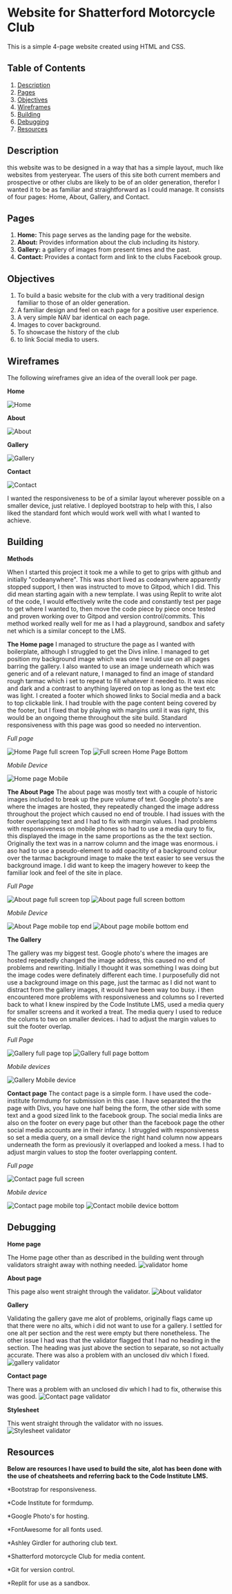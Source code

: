# Website for Shatterford Motorcycle Club

This is a simple 4-page website created using HTML and CSS.

## Table of Contents

1. [Description](#description)
2. [Pages](#pages)
3. [Objectives](#objectives)
4. [Wireframes](#wireframes)
5. [Building](#building)
6. [Debugging](#Debugging)
7. [Resources](#resources)

## Description

this website was to be designed in a way that has a simple layout, much like websites from yesteryear. The users of this site both current members and prospective or other clubs are likely to be of an older generation, therefor I wanted it to be as familiar and straightforward as I could manage. It consists of four pages: Home, About, Gallery, and Contact.

## Pages

1. **Home:** This page serves as the landing page for the website.
2. **About:** Provides information about the club including its history.
3. **Gallery:** a gallery of images from present times and the past.
4. **Contact:** Provides a contact form and link to the clubs Facebook group.

## Objectives

1. To build a basic website for the club with a very traditional design familiar    to those of an older generation.
2. A familiar design and feel on each page for a positive user experience.
3. A very simple NAV bar identical on each page.
4. Images to cover background.
5. To showcase the history of the club
6. to link Social media to users. 

## Wireframes

The following wireframes give an idea of the overall look per page.

**Home**

  ![Home](https://lh3.googleusercontent.com/pw/AP1GczOc4ZGC_XmswBlij-LYUMm2cxKt8ycReOKEKmE5GaRyGh2rXYCJGUNo5XFkDYeDwJFbCub_Ncma_jDmAKsrIResQyv0z_tkOxW0iU25MGV-EKPVmZUd2TSmaoH5WCmm4XsXDAvhWYiZTQ9K0_zJPSl4=w862-h360-s-no-gm?authuser=1)


**About**

  ![About](https://lh3.googleusercontent.com/pw/AP1GczNVu4lAWTiBB9OwpwLCDYZT_v3m3WVg94B5jzq7WLZMNPOTD6PW_ScdGGiSeLD34mM1pgo2cpsJEvC5b6UyhQNhlxu-bFP6yTvU_74zo2f1eN_E-FDntm6lfOjmj3BsWWgcFFoKRXTpqrKLYvrJNxLo=w296-h264-s-no-gm?authuser=1)


**Gallery**

  ![Gallery](https://lh3.googleusercontent.com/pw/AP1GczP54lIuZ5vXECGzckmCDIgRVNH7zadXXmcW3nWlJndujfpnzYCeaW1L6USSpHW4zY5d6SMt5TpzePwGHxDN3espY5_fRuwDglR6qNBtRIKgXqEW_PqrkiI6smqRwX74-52O_s-pP0b2gUOv399iYnsh=w862-h360-s-no-gm?authuser=1)


**Contact**

  ![Contact](https://lh3.googleusercontent.com/pw/AP1GczP3h82HWNGXZSJhkbGy54MmISGhUJbSYmvGY813kTyjolMd8tzviIA-iLU7e888kKP2bkzomdIjgI6AhjaA4bNQecrOJkSK8iyEbxvrVp3Y51W2p6Jj5AeOIwLDRpCY5FdYzPx8zGOrI1WalMSzMFfL=w783-h641-s-no-gm?authuser=1)

I wanted the responsiveness to be of a similar layout wherever possible on a smaller device, just relative. I deployed bootstrap to help with this, I also liked the standard font which would work well with what I wanted to achieve. 

## Building

**Methods**

When I started this project it took me a while to get to grips with github and initially "codeanywhere". This was short lived as codeanywhere apparently stopped support, I then was instructed to move to Gitpod, which I did. This did mean starting again with a new template. 
I was using Replit to write alot of the code, I would effectively write the code and constantly test per page to get where I wanted to, then move the code piece by piece once tested and proven working over to Gitpod and version control/commits. This method worked really well for me as I had a playground, sandbox and safety net which is a similar concept to the LMS. 

**The Home page**
I managed to structure the page as I wanted with boilerplate, although I struggled to get the Divs inline. I managed to get position my background image which was one I would use on all pages barring the gallery. I also wanted to use an image underneath which was generic and of a relevant nature, I managed to find an image of standard rough tarmac which i set to repeat to fill whatever it needed to. It was nice and dark and a contrast to anything layered on top as long as the text etc was light. I created a footer which showed links to Social media and a back to top clickable link. I had trouble with the page content being covered by the footer, but I fixed that by playing with margins until it was right, this would be an ongoing theme throughout the site build. Standard responsiveness with this page was good so needed no intervention.

*Full page*

![Home Page full screen Top](https://lh3.googleusercontent.com/pw/AP1GczP2pLcW5HmguEXtVoZQlXKYLqdIdVAFg1IugKLOOGViZid_l30NpPao-HbHURKcPCQKLcIF6PlFual6eu8I92MlB62wAJFojLlVzjkrt0UkUEO8sTKgXDlETVoEmGIE--3dectVIsnVCh3QNPEq4wey=w1289-h641-s-no-gm?authuser=1)
![Full screen Home Page Bottom](https://lh3.googleusercontent.com/pw/AP1GczMNa1RL0yTuikGQrGSRzQXyCyhjg5XPMYYyeYKAkNh6osLIFbwXLVERPFcTiG1cc7g-pZUUoHiydytfvC9LIZ5--7yx5YP5GWQx4kuc_mDWvQdoq7KvhVtYBxVB9yfse_TboImwn3qNIyoJSEp_47X6=w1292-h641-s-no-gm?authuser=1)

*Mobile Device*

![Home page Mobile](https://lh3.googleusercontent.com/pw/AP1GczPK1vfYNmYLXOFkywb4_MWwQNkTg-cwBdeHoj1LrqVES4ZMqbZNpveKcTifISi9V94egrPUDxiVZ3-59t20RehxPFx-MAyPErMsDOPwyZPdKtl-b6nxZIhLgsz1IDiogiUhpaIDBbPwL5Zk53cw1u4P=w310-h641-s-no-gm?authuser=1)

**The About Page**
The about page was mostly text with a couple of historic images included to break up the pure volume of text. 
Google photo's are where the images are hosted, they repeatedly changed the image address throughout the project which caused no end of trouble. 
I had issues with the footer overlapping text and I had to fix with margin values. 
I had problems with responsiveness on mobile phones so had to use a media qury to fix, this displayed the image in the same proportions as the the text section. Originally the text was in a narrow column and the image was enormous. i aso had to use a pseudo-element to add opacitity of a background colour over the tarmac background image to make the text easier to see versus the background image. I did want to keep the imagery however to keep the familiar look and feel of the site in place.

*Full Page*

![About page full screen top](https://lh3.googleusercontent.com/pw/AP1GczMWw1k4auJtGMKfryVXBTIFWG_9hAXsRriyL3hjx-Rs1AfO62M4P0EN6DEJo9M9Y-uvZFMjdkAr9Fs6RHfPTGYvrmi87zZ2s9jaI2KeilN12RaRwrf7btxGy9FgAnqkHpzgUVT_HGW9_la2lNIP_0kp=w1285-h641-s-no-gm?authuser=1)
![About page full screen bottom](https://lh3.googleusercontent.com/pw/AP1GczPLwVrr7JKXb7_9Dip9uKQPGLVPq6yUPCUSRowsRqIJX4UDy-Tm6RYDFca2p1jV5xNisUkXesfv2JgMDdfnsLU9q9u4OVVDUcJmqoMQPVJTyNwHq3sNNPR72Mn6PRghGbs6NUCLJk0EH6RpvcLgFBlg=w1285-h641-s-no-gm?authuser=1)

*Mobile Device*

![About Page mobile top end](https://lh3.googleusercontent.com/pw/AP1GczMjyVvXzEg2lt5SlWmjdpNaxdveriRWb7y2COKE2Q2BkiO0grAvvLo9mJ72MgYx4sjTyFVrndqb231cuVe5Qev7mbM5YSAzp-KDBrSGRZubXCqjAWj9Apr7nzynnDbP_X9MmL2Ta6Gj3kqBinTMtUcS=w299-h641-s-no-gm?authuser=1)
![About page mobile bottom end](https://lh3.googleusercontent.com/pw/AP1GczOhnAsmezbyNMEf0vEyehyBeWTWgS3b7ATN68UzUYjPQsDRiBwTyGqSo7U1kXjmDewTGVR4XTbCfLh9guvLLyZTtIlgqqkk7NfFxdFhhXdOpi1su5CihSHUA_XfOEy5AmQ4gaf_0i_0AALT18q3Yud3=w288-h641-s-no-gm?authuser=1)

**The Gallery**

The gallery was my biggest test. Google photo's where the images are hosted repeatedly changed the image address, this caused no end of problems and rewriting. Initially I thought it was something I was doing but the image codes were definately different each time. 
I purposefully did not use a background image on this page, just the tarmac as I did not want to distract from the gallery images, it would have been way too busy. 
i then encountered more problems with responsiveness and columns so I reverted back to what I knew inspired by the Code Institute LMS, used a media query for smaller screens and it worked a treat. The media query I used to reduce the colums to two on smaller devices. i had to adjust the margin values to suit the footer overlap.

*Full Page*

![Gallery full page top](https://lh3.googleusercontent.com/pw/AP1GczO2K2VJsXsO4WrsDbxv4LO7QiVVBt82ZJwD4gpt0GaOpJgOk1KjkrG4MQY23zS0MKdIDTkdIcAQMsxoEAVahVgLA383_JdbExutS0Skw3tZ5A2pRg4eX3WANkfmlxlVSgYFAVQREjD_Kd00w68yggKI=w1305-h641-s-no-gm?authuser=1)
![Gallery full page bottom](https://lh3.googleusercontent.com/pw/AP1GczOuF1emBqqAeEGwctH_xYwcpTH_cER-3TMs6g_LCbGCSXAmPTndz2mAMXnV3x8EGl946A8HLwbfg98v4q7cXK77PJ7BXQGSLymKQ3IhWV3pZTK87MJp60fe-IqDZtbd8r1-canlskrnLmIQ0EFNkkq7=w1294-h641-s-no-gm?authuser=1)

*Mobile devices*

![Gallery Mobile device](https://lh3.googleusercontent.com/pw/AP1GczN4nO5lGcOC2rgAgj0Leoxm4G9YuSAMzv0R6KZnyNX6Hy20FgQYCEKI86sTxyU_R0owJsz1OmNE6aevIcDUiJIHFioF90_t_BsIG5Msz7PlEVYcWbG5g2-p6AtjUR6mDyDgYlZJD_TufnrLBqhVW-_X=w290-h641-s-no-gm?authuser=1)

**Contact page**
The contact page is a simple form. I have used the code-institute formdump for submission in this case. I have separated the the page with Divs, you have one half being the form, the other side with some text and a good sized link to the facebook group. The social media links are also on the footer on every page but other than the facebook page the other social media accounts are in their infancy. I struggled with responsiveness so set a media query, on a small device the right hand column now appears underneath the form as previously it overlapped and looked a mess. I had to adjust margin values to stop the footer overlapping content.

*Full page*

![Contact page full screen](https://lh3.googleusercontent.com/pw/AP1GczOtAkUSMi6rpKumlEWL2j9-5fAdHbbfzreWYvwGL730f4UlzhOvbCBBBAA-J1qIrVhrFwyg7YVZVMrW7QJ0PlZ_U6XRZce6vOv5wMp0dyTZf4uSm9FPPAeYs5-724GVTMAaA8TXUoFtnm7MNeT3z8ij=w1298-h641-s-no-gm?authuser=1)

*Mobile device*

![Contact page mobile top](https://lh3.googleusercontent.com/pw/AP1GczO8EZ5VK_BgSO4h-wCaDW0EHy29TRpa17f6c-ZaGP4BwiOV0lWwORGlP1Tw_U_uuS3mOfOFpz9A1W8pOAqyhdvV8bbM6xR_ee94wYdqDfB4BRv4Zxe68OfAgXSBhdg9QlgYbRGGdwtlyqu3m3DMoSXm=w291-h641-s-no-gm?authuser=1)
![Contact mobile device bottom](https://lh3.googleusercontent.com/pw/AP1GczMOqLWTWQUaibpI6alSJuSUMA6OmBgU3gEHTDwXjoBzHdKSiSY-LnQyiBHCuGRJNAnreirDsAtmSJ8sgM20gI3S54pzvo0VUWaMTkhkiy-q0fCAvvrQzEafLLgXqA2r4I2vyCrc7M0EOB80SqThCXQj=w299-h641-s-no-gm?authuser=1)

## Debugging

**Home page**

The Home page other than as described in the building went through validators straight away with nothing needed. 
![validator home](https://lh3.googleusercontent.com/pw/AP1GczNrTwfuca4KbHIs5xTB71c-rFf6fcGP_tID98l8WplloS3d7SeaSSICncs7gYGa0ttRAvm2H-neqmfFhbLPMRA4_MgqlDEdC3y2PqkIlCPER1DL8NZFvlkIjbUequY9NHkEj8Vvp5wmtef0sbECbwMs=w1366-h517-s-no-gm?authuser=1)

**About page**

This page also went straight through the validator.
![About validator](https://lh3.googleusercontent.com/pw/AP1GczPmvc75oaddhrjdem7gAN1ZLRp3wb4l1i3FfvBAyvnMbM_30K8Te-JNWDZ6eKkYlfjeHMbzTn6k_ynZBp-V1jwxPcea3qZZpJabTrA0qmA5jFUGRTmELNPzDIYTlaLIuiqlK_5xnv_3f2M81PAfTI6k=w1366-h508-s-no-gm?authuser=1)

**Gallery**

Validating the gallery gave me alot of problems, originally flags came up that there were no alts, which i did not want to use for a gallery. I settled for one alt per section and the rest were empty but there nonetheless. 
The other issue I had was that the validator flagged that I had no heading in the section. The heading was just above the section to separate, so not actually accurate. There was also a problem with an unclosed div which I fixed.
![gallery validator](https://lh3.googleusercontent.com/pw/AP1GczMBEId9xt7hdlXTqdeovww0LpwNnuKGqe0PTIR7PNa-ul1HEKiJI1PpMnsYW1LCMXkSZIxCqJkNKRO2mcx8UYW6Gg6PZbRa_fModqndNVJu5HsCLfVOZSOqySHhBLZz3VV1BBcOS3oJSNLKrUtqjcRC=w1312-h641-s-no-gm?authuser=1)

**Contact page**

There was a problem with an unclosed div which I had to fix, otherwise this was good. 
![Contact page validator](https://lh3.googleusercontent.com/pw/AP1GczMY6S72oMWShyUPGR0Vg28YV8K2si_K3qqrWd4lpccDxcBfp4Xb0dqDY6McHhHR-504_hauoLvpFXeHlgdr9axm-5ddQQKLa_3dJ4WfHESXsUiUhRBcWyhbf0KtXCPccY2z4-lkmz_uTZQejIe5QizX=w1366-h505-s-no-gm?authuser=1)

**Stylesheet**

This went straight through the validator with no issues.
![Stylesheet validator](https://lh3.googleusercontent.com/pw/AP1GczM5OOfhoDo6cvJPgC-B_rN1LhbGt7epmTib4EuVCy1zXI60PVSL871nZoU7FhLhXpZw88r8F8M76mGPSJV1eWbD4GuQEqiaRCp4b3dKXmEqhhw3NJmpMFOI_XRQKfRXCHQGlvRoxKRAMg4iM-wDUPFR=w1366-h514-s-no-gm?authuser=1)

## Resources

**Below are resources I have used to build the site, alot has been done with the use of cheatsheets and referring back to the Code Institute LMS.**

*Bootstrap for responsiveness.

*Code Institute for formdump.

*Google Photo's for hosting.

*FontAwesome for all fonts used.

*Ashley Girdler for authoring club text.

*Shatterford motorcycle Club for media content.

*Git for version control.

*Replit for use as a sandbox.